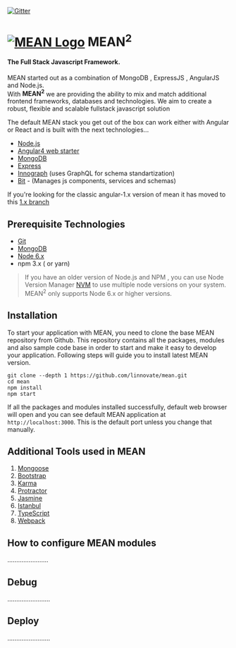 [![Gitter](https://badges.gitter.im/JoinChat.svg)](https://gitter.im/linnovate/mean?utm_source=badge&utm_medium=badge&utm_campaign=pr-badge)

# [![MEAN Logo](http://mean.io/wp-content/themes/twentysixteen-child/images/meanlogo.png)](http://mean.io/) MEAN<sup>2</sup>

#### The Full Stack Javascript Framework.

MEAN started out as a combination of MongoDB , ExpressJS , AngularJS and Node.js.   
With <strong>MEAN<sup>2</sup></strong> we are providing the ability to mix and match additional frontend frameworks, databases and technologies.
We aim to create a robust, flexible and scalable fullstack javascript solution

The default MEAN stack you get out of the box can work either with Angular or React and is built with the next technologies...

* [Node.js](https://nodejs.org/en/)
* [Angular4 web starter](https://github.com/AngularClass/angular-starter)
* [MongoDB](https://www.mongodb.com)
* [Express](https://expressjs.com/)
* [Innograph](https://github.com/linnovate/innograph) (uses GraphQL for schema standartization)
* [Bit](https://bitsrc.io/) - (Manages js components, services and schemas)

If you're looking for the classic angular-1.x version of mean it has moved to this [1.x branch](https://github.com/linnovate/mean/tree/1.x) 

## Prerequisite Technologies

* [Git](https://git-scm.com/downloads)
* [MongoDB](https://www.mongodb.org/downloads)
* [Node 6.x](https://nodejs.org/en/download/)
* npm 3.x ( or yarn)

> If you have an older version of Node.js and NPM , you can use Node Version Manager [NVM](https://github.com/creationix/nvm) to use multiple node versions on your system. MEAN<sup>2</sup> only supports Node 6.x or higher versions.

## Installation

To start your application with MEAN, you need to clone the base MEAN repository from Github. This repository contains all the packages, modules and also sample code base in order to start and make it easy to develop your application. Following steps will guide you to install latest MEAN version.

```
git clone --depth 1 https://github.com/linnovate/mean.git  
cd mean
npm install  
npm start  
```
If all the packages and modules installed successfully, default web browser will open and you can see default MEAN application at `http://localhost:3000`. This is the default port unless you change that manually.

## Additional Tools used in MEAN

1. [Mongoose](http://mongoosejs.com/)
2. [Bootstrap](http://getbootstrap.com/)
3. [Karma](https://karma-runner.github.io/1.0/index.html)
4. [Protractor](http://www.protractortest.org/#/)
5. [Jasmine](https://jasmine.github.io/)
6. [Istanbul](https://istanbul.js.org/)
7. [TypeScript](https://www.typescriptlang.org/)
8. [Webpack](https://webpack.js.org/)

## How to configure MEAN modules

.......................


## Debug

........................

## Deploy

........................
